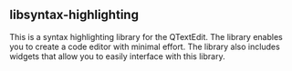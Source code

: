 ## libsyntax-highlighting
This is a syntax highlighting library for the QTextEdit. The library enables you to create a code editor with minimal effort. The library also includes widgets that allow you to easily interface with this library.